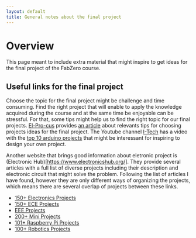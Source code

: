 ```yaml
---
layout: default
title: General notes about the final project
---
```


# Overview

This page meant to include extra material that might inspire to get ideas for the final project of the FabZero course.


## Useful links for the final project

Choose the topic for the final project might be challenge and time consuming.
Find the right project that will enable to apply the knowledge acquired during the course and at the same time be enjoyable can be stressful.
For that, some tips might help us to find the right topic for our final projects.
[El-Pro-cus](https://www.elprocus.com/) provides [an article](https://www.elprocus.com/how-to-choose-electrical-and-electronics-projects-ideas-engineering-students/) about relevants tips for choosing projects ideas for the final project.
The Youtube channel [I-Tech](https://www.youtube.com/channel/UCiIYevEsvO8rp1n_5QgldZg) has a video with the [top 10 arduino projects](https://www.youtube.com/watch?v=fI073sITRAs) that might be interessant for inspiring to design your own project.

Another website that brings good information about eletronic project is (Electronic Hub)[https://www.electronicshub.org/].
They provide several articles with a full list of diverse projects including their description and electronic circuit that might solve the problem.
Following the list of articles I have found, however they are only different ways of organizing the projects, which means there are several overlap of projects between these links.

* [150+ Electronics Projects](https://www.electronicshub.org/electronics-projects-ideas/)
* [150+ ECE Projects](https://www.electronicshub.org/ece-projects-ideas/)
* [EEE Projects](https://www.electronicshub.org/eee-projects-ideas/)
* [200+ Mini Projects](https://www.electronicshub.org/electronics-mini-project-circuits/)
* [101+ Raspberry Pi Projects](https://www.electronicshub.org/raspberry-pi-projects/?ref=sidebar)
* [100+ Robotics Projects](https://www.electronicshub.org/robotics-projects-ideas/?ref=sidebar)


